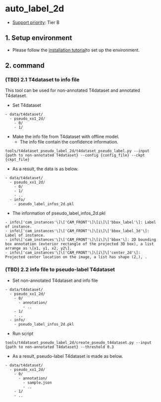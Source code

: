 # auto_label_2d

- [Support priority](https://github.com/tier4/AWML/blob/main/docs/design/autoware_ml_design.md#support-priority): Tier B

## 1. Setup environment

- Please follow the [installation tutorial](/docs/tutorial/tutorial_detection_3d.md)to set up the environment.

## 2. command
### (TBD) 2.1 T4dataset to info file

This tool can be used for non-annotated T4dataset and annotated T4dataset.
- Set T4dataset

```
- data/t4dataset/
  - pseudo_xx1_2d/
    - 0/
    - 1/
```

- Make the info file from T4dataset with offline model.
  - The info file contain the confidence information.

```
tools/t4dataset_pseudo_label_2d/t4dataset_pseudo_label.py --input {path to non-annotated T4dataset} --config {config_file} --ckpt {ckpt_file}
```

- As a result, the data is as below.

```
- data/t4dataset/
  - pseudo_xx1_2d/
    - 0/
    - 1/
    - ..
  - info/
    - pseudo_label_infos_2d.pkl
```

- The information of pseudo_label_infos_2d.pkl

```
- info\['cam_instances'\]\['CAM_FRONT'\]\[i\]\['bbox_label'\]: Label of instance.
- info\['cam_instances'\]\['CAM_FRONT'\]\[i\]\['bbox_label_3d'\]: Label of instance.
- info\['cam_instances'\]\['CAM_FRONT'\]\[i\]\['bbox'\]: 2D bounding box annotation (exterior rectangle of the projected 3D box), a list arrange as \[x1, y1, x2, y2\].
- info\['cam_instances'\]\['CAM_FRONT'\]\[i\]\['center_2d'\]: Projected center location on the image, a list has shape (2,), .
```

### (TBD) 2.2 info file to pseudo-label T4dataset

- Set non-annotated T4dataset and info file

```
- data/t4dataset/
  - pseudo_xx1_2d/
    - 0/
      - annotation/
        - ..
    - 1/
    - ..
  - info/
    - pseudo_label_infos_2d.pkl
```

- Run script

```
tools/t4dataset_pseudo_label_2d/create_pseudo_t4dataset.py --input {path to non-annotated T4dataset} --threshold 0.3
```

- As a result, pseudo-label T4dataset is made as below.

```
- data/t4dataset/
  - pseudo_xx1_2d/
    - 0/
      - annotation/
        - sample.json
        - ..
    - 1/
    - ..
```
